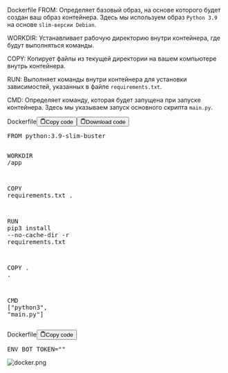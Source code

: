 <p>Dockerfile
FROM:    Определяет базовый образ, на основе которого будет создан ваш образ контейнера. 
         Здесь мы используем образ <code>Python 3.9</code> на основе <code>slim-версии Debian</code>.</p>
<p>WORKDIR: Устанавливает рабочую директорию внутри контейнера, где будут выполняться команды.</p>
<p>COPY:    Копирует файлы из текущей директории на вашем компьютере внутрь контейнера.</p>
<p>RUN:     Выполняет команды внутри контейнера для установки зависимостей, указанных в файле <code>requirements.txt</code>.</p>
<p>CMD:     Определяет команду, которая будет запущена при запуске контейнера. 
         Здесь мы указываем запуск основного скрипта <code>main.py</code>.</p>
<div class="code-element"><div class="lang-line"><text>Dockerfile</text><button class="copy-button" onclick="copyCode(this)"><svg stroke="currentColor" fill="none" stroke-width="2" viewBox="0 0 24 24" stroke-linecap="round" stroke-linejoin="round" class="h-4 w-4" height="1em" width="1em" xmlns="http://www.w3.org/2000/svg"><path d="M16 4h2a2 2 0 0 1 2 2v14a2 2 0 0 1-2 2H6a2 2 0 0 1-2-2V6a2 2 0 0 1 2-2h2"></path><rect x="8" y="2" width="8" height="4" rx="1" ry="1"></rect></svg><text>Copy code</text></button><button class="copy-button-2" onclick="DownloadCode(this, 'Dockerfile')"><svg stroke="currentColor" fill="none" stroke-width="2" viewBox="0 0 24 24" stroke-linecap="round" stroke-linejoin="round" class="h-4 w-4" height="1em" width="1em" xmlns="http://www.w3.org/2000/svg"><path d="M16 4h2a2 2 0 0 1 2 2v14a2 2 0 0 1-2 2H6a2 2 0 0 1-2-2V6a2 2 0 0 1 2-2h2"></path><rect x="8" y="2" width="8" height="4" rx="1" ry="1"></rect></svg><text>Download code</text></button></div><div class="code"><div class="highlight"><pre><span></span><span class="k">FROM</span><span class="w"> </span><span class="s">python:3.9-slim-buster</span>

<span class="k">WORKDIR</span><span class="w"> </span><span class="s">/app</span>

<span class="k">COPY</span><span class="w"> </span>requirements.txt<span class="w"> </span>.

<span class="k">RUN</span><span class="w"> </span>pip3<span class="w"> </span>install<span class="w"> </span>--no-cache-dir<span class="w"> </span>-r<span class="w"> </span>requirements.txt

<span class="k">COPY</span><span class="w"> </span>.<span class="w"> </span>.

<span class="k">CMD</span><span class="w"> </span><span class="p">[</span><span class="s2">&quot;python3&quot;</span><span class="p">,</span><span class="w"> </span><span class="s2">&quot;main.py&quot;</span><span class="p">]</span>
</pre></div></div></div>

<div class="code-element"><div class="lang-line"><text>Dockerfile</text><button class="copy-button" onclick="copyCode(this)"><svg stroke="currentColor" fill="none" stroke-width="2" viewBox="0 0 24 24" stroke-linecap="round" stroke-linejoin="round" class="h-4 w-4" height="1em" width="1em" xmlns="http://www.w3.org/2000/svg"><path d="M16 4h2a2 2 0 0 1 2 2v14a2 2 0 0 1-2 2H6a2 2 0 0 1-2-2V6a2 2 0 0 1 2-2h2"></path><rect x="8" y="2" width="8" height="4" rx="1" ry="1"></rect></svg><text>Copy code</text></button></div><div class="code"><div class="highlight"><pre><span></span><span class="k">ENV</span><span class="w"> </span><span class="nv">BOT_TOKEN</span><span class="o">=</span><span class="s2">&quot;&quot;</span>
</pre></div></div></div>

<p><img alt="docker.png" src="Языки/Dockerfile/docker.png" /></p>